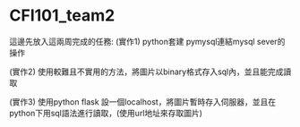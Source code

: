 # CFI101_team2
這邊先放入這兩周完成的任務:
(實作1) python套建 pymysql連結mysql sever的操作

(實作2) 使用較難且不實用的方法，將圖片以binary格式存入sql內，並且能完成讀取

(實作3) 使用python flask 設一個localhost，將圖片暫時存入伺服器，並且在python下用sql語法進行讀取，(使用url地址來存取圖片)
